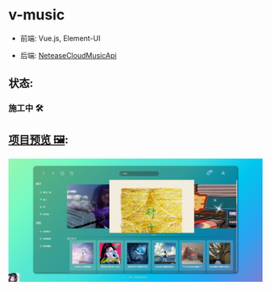 # v-music

- 前端: Vue.js, Element-UI

- 后端: [NeteaseCloudMusicApi](https://binaryify.github.io/NeteaseCloudMusicApi/#/)

## 状态:

### 施工中 🛠️

## [项目预览 🖼️](https://github.com/ywz85/v-music/tree/master/preview):

![index](https://github.com/ywz85/v-music/blob/master/preview/index.png?raw=true)
